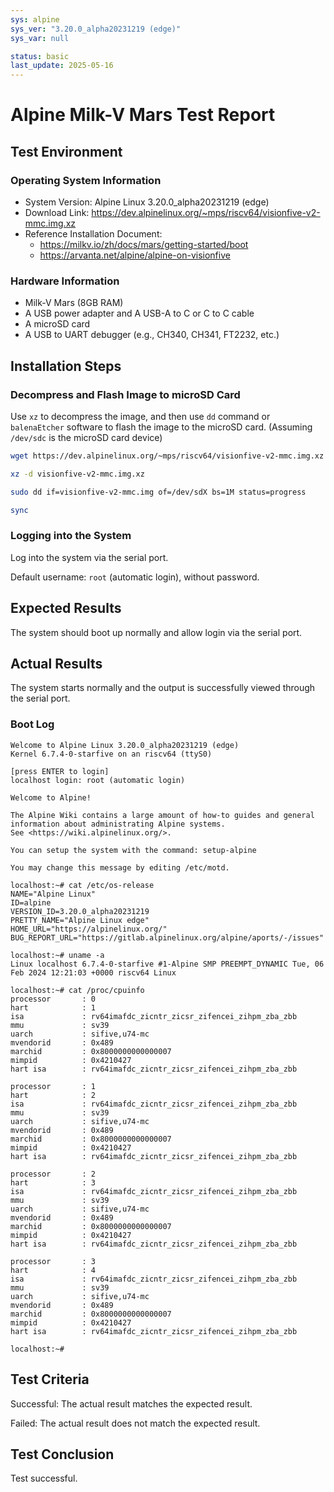 ```yaml
---
sys: alpine
sys_ver: "3.20.0_alpha20231219 (edge)"
sys_var: null

status: basic
last_update: 2025-05-16
---
```


# Alpine Milk-V Mars Test Report

## Test Environment

### Operating System Information

- System Version: Alpine Linux 3.20.0_alpha20231219 (edge)
- Download Link: <https://dev.alpinelinux.org/~mps/riscv64/visionfive-v2-mmc.img.xz>
- Reference Installation Document:
  - <https://milkv.io/zh/docs/mars/getting-started/boot>
  - <https://arvanta.net/alpine/alpine-on-visionfive>

### Hardware Information

- Milk-V Mars (8GB RAM)
- A USB power adapter and A USB-A to C or C to C cable
- A microSD card
- A USB to UART debugger (e.g., CH340, CH341, FT2232, etc.)

## Installation Steps

### Decompress and Flash Image to microSD Card

Use `xz` to decompress the image,  and then use `dd` command or `balenaEtcher` software to flash the image to the microSD card. (Assuming `/dev/sdc` is the microSD card device)

```bash
wget https://dev.alpinelinux.org/~mps/riscv64/visionfive-v2-mmc.img.xz

xz -d visionfive-v2-mmc.img.xz

sudo dd if=visionfive-v2-mmc.img of=/dev/sdX bs=1M status=progress

sync
```

### Logging into the System

Log into the system via the serial port.

Default username: `root` (automatic login), without password.

## Expected Results

The system should boot up normally and allow login via the serial port.

## Actual Results

The system starts normally and the output is successfully viewed through the serial port.

### Boot Log

```log
Welcome to Alpine Linux 3.20.0_alpha20231219 (edge)
Kernel 6.7.4-0-starfive on an riscv64 (ttyS0)

[press ENTER to login]
localhost login: root (automatic login)

Welcome to Alpine!

The Alpine Wiki contains a large amount of how-to guides and general
information about administrating Alpine systems.
See <https://wiki.alpinelinux.org/>.

You can setup the system with the command: setup-alpine

You may change this message by editing /etc/motd.

localhost:~# cat /etc/os-release
NAME="Alpine Linux"
ID=alpine
VERSION_ID=3.20.0_alpha20231219
PRETTY_NAME="Alpine Linux edge"
HOME_URL="https://alpinelinux.org/"
BUG_REPORT_URL="https://gitlab.alpinelinux.org/alpine/aports/-/issues"

localhost:~# uname -a
Linux localhost 6.7.4-0-starfive #1-Alpine SMP PREEMPT_DYNAMIC Tue, 06 Feb 2024 12:21:03 +0000 riscv64 Linux

localhost:~# cat /proc/cpuinfo
processor       : 0
hart            : 1
isa             : rv64imafdc_zicntr_zicsr_zifencei_zihpm_zba_zbb
mmu             : sv39
uarch           : sifive,u74-mc
mvendorid       : 0x489
marchid         : 0x8000000000000007
mimpid          : 0x4210427
hart isa        : rv64imafdc_zicntr_zicsr_zifencei_zihpm_zba_zbb

processor       : 1
hart            : 2
isa             : rv64imafdc_zicntr_zicsr_zifencei_zihpm_zba_zbb
mmu             : sv39
uarch           : sifive,u74-mc
mvendorid       : 0x489
marchid         : 0x8000000000000007
mimpid          : 0x4210427
hart isa        : rv64imafdc_zicntr_zicsr_zifencei_zihpm_zba_zbb

processor       : 2
hart            : 3
isa             : rv64imafdc_zicntr_zicsr_zifencei_zihpm_zba_zbb
mmu             : sv39
uarch           : sifive,u74-mc
mvendorid       : 0x489
marchid         : 0x8000000000000007
mimpid          : 0x4210427
hart isa        : rv64imafdc_zicntr_zicsr_zifencei_zihpm_zba_zbb

processor       : 3
hart            : 4
isa             : rv64imafdc_zicntr_zicsr_zifencei_zihpm_zba_zbb
mmu             : sv39
uarch           : sifive,u74-mc
mvendorid       : 0x489
marchid         : 0x8000000000000007
mimpid          : 0x4210427
hart isa        : rv64imafdc_zicntr_zicsr_zifencei_zihpm_zba_zbb

localhost:~#
```

## Test Criteria

Successful: The actual result matches the expected result.

Failed: The actual result does not match the expected result.

## Test Conclusion

Test successful.
